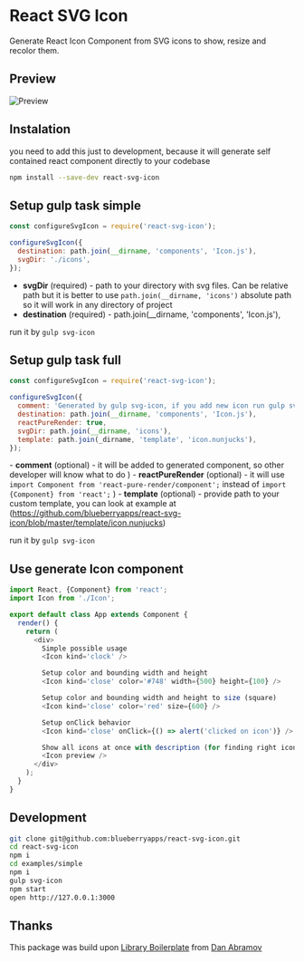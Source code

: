 React SVG Icon
==============

Generate React Icon Component from SVG icons to show, resize and recolor them.

## Preview

![Preview](https://raw.githubusercontent.com/blueberryapps/react-svg-icon/master/examples/previews.png)

## Instalation

you need to add this just to development, because it will generate self contained react component directly to your codebase
```bash
npm install --save-dev react-svg-icon
```

## Setup gulp task simple


```js
const configureSvgIcon = require('react-svg-icon');

configureSvgIcon({
  destination: path.join(__dirname, 'components', 'Icon.js'),
  svgDir: './icons',
});
```
- **svgDir** (required) - path to your directory with svg files. Can be relative path but it is better to use `path.join(__dirname, 'icons')` absolute path so it will work in any directory of project
- **destination** (required) -  path.join(__dirname, 'components', 'Icon.js'),

run it by `gulp svg-icon`

## Setup gulp task full

```js
const configureSvgIcon = require('react-svg-icon');

configureSvgIcon({
  comment: 'Generated by gulp svg-icon, if you add new icon run gulp svg-icon',
  destination: path.join(__dirname, 'components', 'Icon.js'),
  reactPureRender: true,
  svgDir: path.join(__dirname, 'icons'),
  template: path.join(_dirname, 'template', 'icon.nunjucks'),
});
```

- **comment** (optional) - it will be added to generated component, so other developer will know what to do
)
- **reactPureRender** (optional) - it will use `import Component from 'react-pure-render/component';` instead of `import {Component} from 'react';`
)
- **template** (optional) - provide path to your custom template, you can look at example at (https://github.com/blueberryapps/react-svg-icon/blob/master/template/icon.nunjucks)

run it by `gulp svg-icon`

## Use generate Icon component

```js
import React, {Component} from 'react';
import Icon from './Icon';

export default class App extends Component {
  render() {
    return (
      <div>
        Simple possible usage
        <Icon kind='clock' />

        Setup color and bounding width and height
        <Icon kind='close' color='#748' width={500} height={100} />

        Setup color and bounding width and height to size (square)
        <Icon kind='close' color='red' size={600} />

        Setup onClick behavior
        <Icon kind='close' onClick={() => alert('clicked on icon')} />

        Show all icons at once with description (for finding right icon)
        <Icon preview />
      </div>
    );
  }
}
```

## Development

```bash
git clone git@github.com:blueberryapps/react-svg-icon.git
cd react-svg-icon
npm i
cd examples/simple
npm i
gulp svg-icon
npm start
open http://127.0.0.1:3000
```

## Thanks
This package was build upon [Library Boilerplate](https://github.com/gaearon/library-boilerplate) from [Dan Abramov](https://github.com/gaearon)
